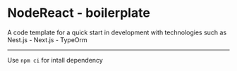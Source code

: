 # NodeReact - boilerplate

A code template for a quick start in development with technologies such as Nest.js - Next.js - TypeOrm

-------
Use ```npm ci``` for intall dependency

